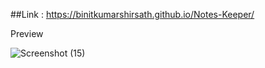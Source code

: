 

##Link :  https://binitkumarshirsath.github.io/Notes-Keeper/

Preview

![Screenshot (15)](https://user-images.githubusercontent.com/90555753/202631599-9163acb0-ee71-46d6-a2d9-270d30ecce5d.png)
